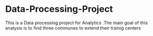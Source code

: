# Data-Processing-Project
This is a Data processing project for Analytics .The main goal of this analysis is to find three communes to extend their trainig centers
